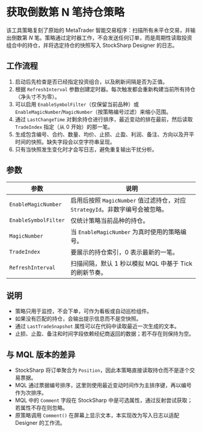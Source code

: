 # 获取倒数第 N 笔持仓策略

该工具策略复刻了原始的 MetaTrader 智能交易程序：扫描所有未平仓交易，并输出倒数第 *N* 笔。策略通过定时器工作，不会发送任何订单，而是周期性读取投资组合中的持仓，并将选定持仓的快照写入 StockSharp Designer 的日志。

## 工作流程

1. 启动后先检查是否已经指定投资组合，以及刷新间隔是否为正值。
2. 根据 `RefreshInterval` 参数创建定时器。每次触发都会重新构建当前所有持仓（净头寸不为零）。
3. 可以启用 `EnableSymbolFilter`（仅保留当前品种）或 `EnableMagicNumber`/`MagicNumber`（按策略编号过滤）来缩小范围。
4. 通过 `LastChangeTime` 对剩余持仓进行排序，最近变动的排在最前，然后读取 `TradeIndex` 指定（从 0 开始）的那一笔。
5. 生成包含编号、合约、数量、均价、止损、止盈、利润、备注、方向以及开平时间的快照。缺失字段会以空字符串呈现。
6. 只有当快照发生变化时才会写日志，避免重复输出干扰分析。

## 参数

| 参数 | 说明 |
|------|------|
| `EnableMagicNumber` | 启用后按照 `MagicNumber` 值过滤持仓，对应 `StrategyId`。非数字编号会被忽略。 |
| `EnableSymbolFilter` | 仅统计策略当前品种的持仓。 |
| `MagicNumber` | 当 `EnableMagicNumber` 为真时使用的策略编号。 |
| `TradeIndex` | 要展示的持仓索引，0 表示最新的一笔。 |
| `RefreshInterval` | 扫描间隔，默认 1 秒以模拟 MQL 中基于 Tick 的刷新节奏。 |

## 说明

- 策略只用于监控，不会下单，可作为看板或自动巡检组件。
- 如果没有匹配的持仓，会输出提示信息而不是空快照。
- 通过 `LastTradeSnapshot` 属性可以在代码中读取最近一次生成的文本。
- 止损、止盈、备注和时间字段依赖经纪商返回的数据；若不存在则保持为空。

## 与 MQL 版本的差异

- StockSharp 将订单聚合为 `Position`，因此本策略直接读取持仓而不是逐个交易票据。
- MQL 通过票据编号排序，这里则使用最近变动时间作为主排序键，再以编号作为次排序。
- MQL 中的 `Comment` 字段在 StockSharp 中是可选属性，通过反射尝试获取；若属性不存在则忽略。
- 原策略调用 `Comment()` 在屏幕上显示文本，本实现改为写入日志以适配 Designer 的工作流。
